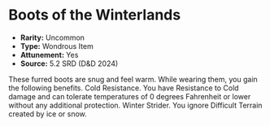 # Boots of the Winterlands

- **Rarity:** Uncommon
- **Type:** Wondrous Item
- **Attunement:** Yes
- **Source:** 5.2 SRD (D&D 2024)

These furred boots are snug and feel warm. While wearing them, you gain the following benefits. Cold Resistance. You have Resistance to Cold damage and can tolerate temperatures of 0 degrees Fahrenheit or lower without any additional protection. Winter Strider. You ignore Difficult Terrain created by ice or snow.
